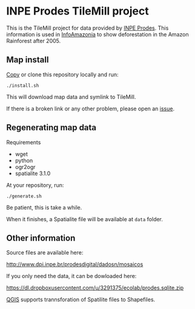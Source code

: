 # INPE Prodes TileMill project

This is the TileMill project for data provided by [INPE Prodes](http://www.obt.inpe.br/prodes/index.php). This information is used in [InfoAmazonia](http://InfoAmazonia.org) to show deforestation in the Amazon Rainforest after 2005.

## Map install

[Copy](https://github.com/oeco/inpe-prodes/archive/master.zip) or clone this repository locally and run:

	./install.sh

This will download map data and symlink to TileMill.  

If there is a broken link or any other problem, please open an [issue](https://github.com/oeco/inpe-prodes/issues).

## Regenerating map data

Requirements

* wget
* python
* ogr2ogr
* spatialite 3.1.0

At your repository, run:

    ./generate.sh

Be patient, this is take a while. 

When it finishes, a Spatialite file will be available at `data` folder.

## Other information

Source files are available here:

http://www.dpi.inpe.br/prodesdigital/dadosn/mosaicos

If you only need the data, it can be dowloaded here:

https://dl.dropboxusercontent.com/u/3291375/ecolab/prodes.sqlite.zip

[QGIS](www.qgis.org) supports trannsforation of Spatilite files to Shapefiles.
